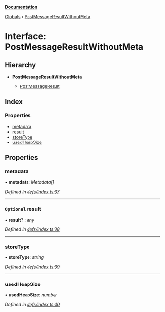 **[Documentation](../README.md)**

[Globals](../README.md) › [PostMessageResultWithoutMeta](postmessageresultwithoutmeta.md)

# Interface: PostMessageResultWithoutMeta

## Hierarchy

* **PostMessageResultWithoutMeta**

  * [PostMessageResult](postmessageresult.md)

## Index

### Properties

* [metadata](postmessageresultwithoutmeta.md#metadata)
* [result](postmessageresultwithoutmeta.md#optional-result)
* [storeType](postmessageresultwithoutmeta.md#storetype)
* [usedHeapSize](postmessageresultwithoutmeta.md#usedheapsize)

## Properties

###  metadata

• **metadata**: *Metadata[]*

*Defined in [defs/index.ts:37](https://github.com/badbatch/cachemap/blob/cb2a149/packages/core-worker/src/defs/index.ts#L37)*

___

### `Optional` result

• **result**? : *any*

*Defined in [defs/index.ts:38](https://github.com/badbatch/cachemap/blob/cb2a149/packages/core-worker/src/defs/index.ts#L38)*

___

###  storeType

• **storeType**: *string*

*Defined in [defs/index.ts:39](https://github.com/badbatch/cachemap/blob/cb2a149/packages/core-worker/src/defs/index.ts#L39)*

___

###  usedHeapSize

• **usedHeapSize**: *number*

*Defined in [defs/index.ts:40](https://github.com/badbatch/cachemap/blob/cb2a149/packages/core-worker/src/defs/index.ts#L40)*